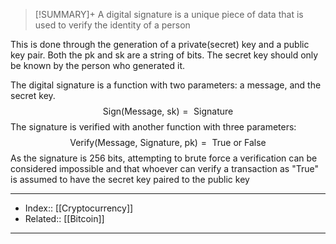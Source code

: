 > [!SUMMARY]+
> A digital signature is a unique piece of data that is used to verify the identity of a person

This is done through the generation of a private(secret) key and a public key pair. Both the pk and sk are a string of bits. The secret key should only be known by the person who generated it. 

The digital signature is a function with two parameters: a message, and the secret key.
$$
\text{Sign(Message, sk)} = \text{ Signature}
$$
The signature is verified with another function with three parameters:
$$
\text{Verify(Message, Signature, pk)} = \text{ True or False}
$$
As the signature is 256 bits, attempting to brute force a verification can be considered impossible and that whoever can verify a transaction as "True" is assumed to have the secret key paired to the public key

---
- Index:: [[Cryptocurrency]]
- Related:: [[Bitcoin]]
---